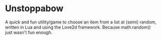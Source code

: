 # Unstoppabow

A quick and fun utility/game to choose an item from a list at (semi) random,
written in Lua and using the Love2d framework.
Because math.random() just wasn't fun enough.
